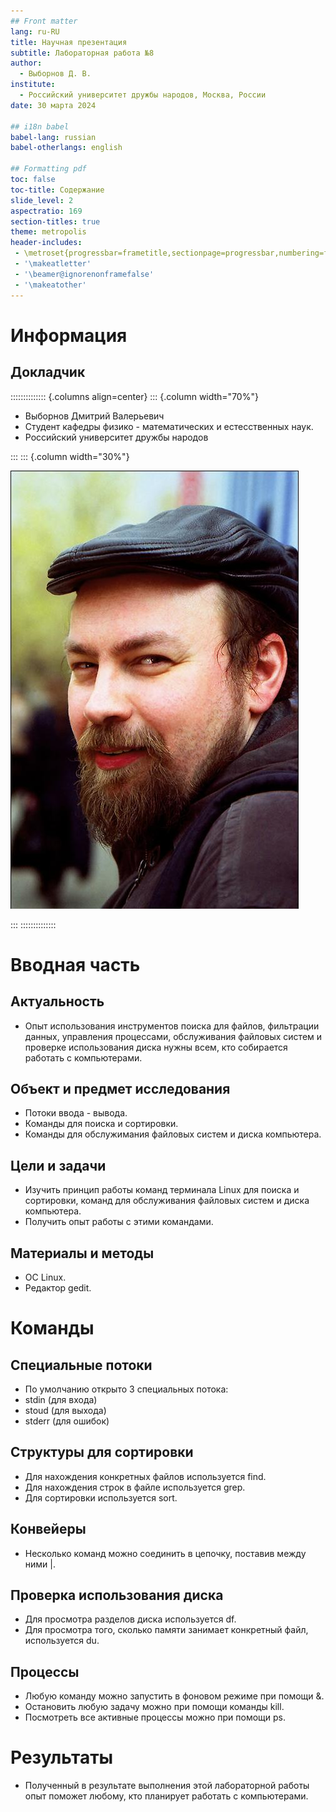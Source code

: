 ```yaml
---
## Front matter
lang: ru-RU
title: Научная презентация
subtitle: Лабораторная работа №8
author:
  - Выборнов Д. В.
institute:
  - Российский университет дружбы народов, Москва, России
date: 30 марта 2024

## i18n babel
babel-lang: russian
babel-otherlangs: english

## Formatting pdf
toc: false
toc-title: Содержание
slide_level: 2
aspectratio: 169
section-titles: true
theme: metropolis
header-includes:
 - \metroset{progressbar=frametitle,sectionpage=progressbar,numbering=fraction}
 - '\makeatletter'
 - '\beamer@ignorenonframefalse'
 - '\makeatother'
---
```


# Информация

## Докладчик

:::::::::::::: {.columns align=center}
::: {.column width="70%"}

  * Выборнов Дмитрий Валерьевич
  * Студент кафедры физико - математических и естесственных наук.
  * Российский университет дружбы народов

:::
::: {.column width="30%"}

![](./image/kulyabov.jpg)

:::
::::::::::::::

# Вводная часть

## Актуальность

- Опыт использования инструментов поиска для файлов, фильтрации данных, управления процессами, обслуживания файловых систем и проверке использования диска нужны всем, кто собирается работать с компьютерами.
## Объект и предмет исследования

- Потоки ввода - вывода.
- Команды для поиска и сортировки.
- Команды для обслужимания файловых систем и диска компьютера.

## Цели и задачи

- Изучить принцип работы команд терминала Linux для поиска и сортировки, команд для обслуживания файловых систем и диска компьютера.
- Получить опыт работы с этими командами.

## Материалы и методы

- ОС Linux.
- Редактор gedit.

# Команды

## Специальные потоки

- По умолчанию открыто 3 специальных потока:
- stdin (для входа)
- stoud (для выхода)
- stderr (для ошибок)

## Структуры для сортировки

- Для нахождения конкретных файлов используется find.
- Для нахождения строк в файле используется grep.
- Для сортировки используется sort.

## Конвейеры

- Несколько команд можно соединить в цепочку, поставив между ними |.

## Проверка использования диска

- Для просмотра разделов диска используется df.
- Для просмотра того, сколько памяти занимает конкретный файл, используется du.

## Процессы

- Любую команду можно запустить в фоновом режиме при помощи &.
- Остановить любую задачу можно при помощи команды kill.
- Посмотреть все активные процессы можно при помощи ps.

# Результаты

- Полученный в результате выполнения этой лабораторной работы опыт поможет любому, кто планирует работать с компьютерами.
